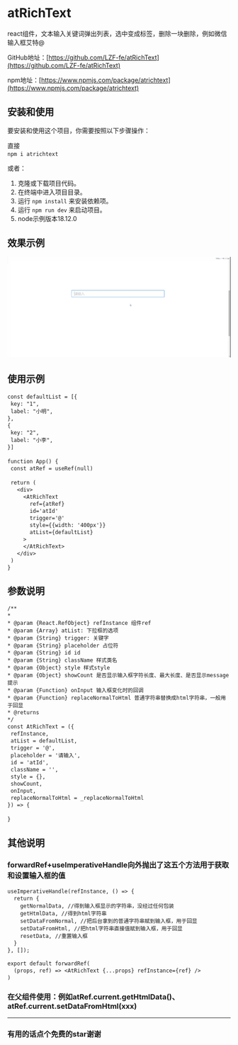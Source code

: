 # atRichText
 
react组件，文本输入关键词弹出列表，选中变成标签，删除一块删除，例如微信输入框艾特@


GitHub地址：[https://github.com/LZF-fe/atRichText](https://github.com/LZF-fe/atRichText)

npm地址：[https://www.npmjs.com/package/atrichtext](https://www.npmjs.com/package/atrichtext)
 
## 安装和使用
 
要安装和使用这个项目，你需要按照以下步骤操作：

直接  
`npm i atrichtext`  

或者：
 
1. 克隆或下载项目代码。
2. 在终端中进入项目目录。
3. 运行 `npm install` 来安装依赖项。
4. 运行 `npm run dev` 来启动项目。
5. node示例版本18.12.0
 

 ## 效果示例

 ![alt text](<ReadmeImg/mnggiflab-video-to-gif.gif>)

 ## 使用示例
 ```
 const defaultList = [{
  key: "1",
  label: "小明",
},
{
  key: "2",
  label: "小李",
}]

function App() {
  const atRef = useRef(null)

  return (
    <div>
      <AtRichText
        ref={atRef}
        id='atId'
        trigger='@'
        style={{width: '400px'}}
        atList={defaultList}
      >
      </AtRichText>
    </div>
  )
}
```
## 参数说明
 ```
/**
 * 
 * @param {React.RefObject} refInstance 组件ref
 * @param {Array} atList: 下拉框的选项
 * @param {String} trigger: 关键字
 * @param {String} placeholder 占位符
 * @param {String} id id
 * @param {String} className 样式类名
 * @param {Object} style 样式style
 * @param {Object} showCount 是否显示输入框字符长度、最大长度、是否显示message提示
 * @param {Function} onInput 输入框变化时的回调
 * @param {Function} replaceNormalToHtml 普通字符串替换成html字符串，一般用于回显
 * @returns 
 */
const AtRichText = ({
  refInstance,
  atList = defaultList,
  trigger = '@',
  placeholder = '请输入',
  id = 'atId',
  className = '',
  style = {},
  showCount,
  onInput,
  replaceNormalToHtml = _replaceNormalToHtml
}) => {

}
  ```


## 其他说明
### forwardRef+useImperativeHandle向外抛出了这五个方法用于获取和设置输入框的值

```
useImperativeHandle(refInstance, () => {
  return {
    getNormalData, //得到输入框显示的字符串，没经过任何包装
    getHtmlData, //得到html字符串
    setDataFromNormal, //把后台拿到的普通字符串赋到输入框，用于回显
    setDataFromHtml, //把html字符串直接值赋到输入框，用于回显
    resetData, //重置输入框
  }
}, []);
```

```
export default forwardRef(
  (props, ref) => <AtRichText {...props} refInstance={ref} />
)
```
### 在父组件使用：例如atRef.current.getHtmlData()、atRef.current.setDataFromHtml(xxx)

----------------------
### 有用的话点个免费的star谢谢